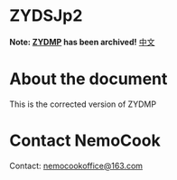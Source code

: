 # ZYDSJp2
**Note: [ZYDMP](https://github.com/SuSheng13T/ZYDMP) has been archived!**
[中文](https://github.com/SuSheng13T/ZYDSJp2/blob/main/zh.md)

# About the document

This is the corrected version of ZYDMP

# Contact NemoCook

Contact: nemocookoffice@163.com
